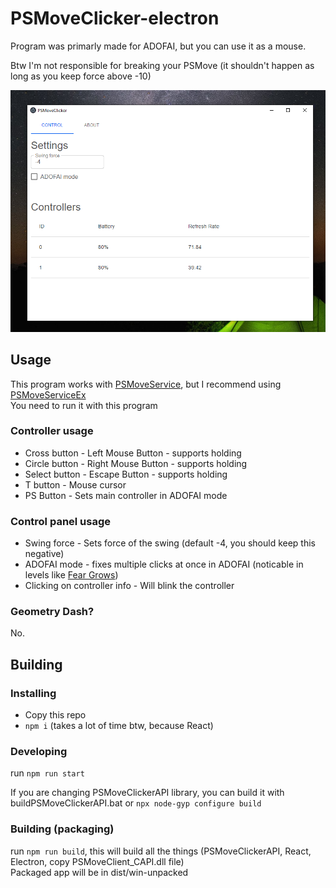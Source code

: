 # PSMoveClicker-electron

Program was primarly made for ADOFAI, but you can use it as a mouse.

Btw I'm not responsible for breaking your PSMove (it shouldn't happen as long as you keep force above -10)

![Preview](program.png)

## Usage

This program works with [PSMoveService](https://github.com/psmoveservice/PSMoveService), but I recommend using [PSMoveServiceEx](https://github.com/Timocop/PSMoveServiceEx/)  
You need to run it with this program

### Controller usage

- Cross button - Left Mouse Button - supports holding
- Circle button - Right Mouse Button - supports holding
- Select button - Escape Button - supports holding
- T button - Mouse cursor
- PS Button - Sets main controller in ADOFAI mode

### Control panel usage

- Swing force - Sets force of the swing (default -4, you should keep this negative)
- ADOFAI mode - fixes multiple clicks at once in ADOFAI (noticable in levels like [Fear Grows](https://www.youtube.com/watch?v=LyX6_KqIwwU))
- Clicking on controller info - Will blink the controller

### Geometry Dash?

No.

## Building

### Installing

- Copy this repo
- `npm i` (takes a lot of time btw, because React)

### Developing

run `npm run start`

If you are changing PSMoveClickerAPI library, you can build it with buildPSMoveClickerAPI.bat or `npx node-gyp configure build`

### Building (packaging)

run `npm run build`, this will build all the things (PSMoveClickerAPI, React, Electron, copy PSMoveClient_CAPI.dll file)  
Packaged app will be in dist/win-unpacked
